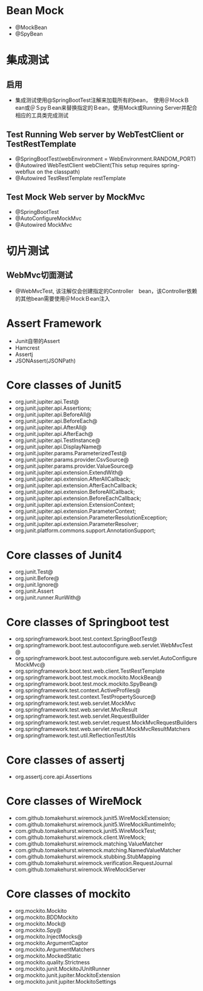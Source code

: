 # Bean Mock
- @MockBean
- @SpyBean

# 集成测试
## 启用
- 集成测试使用@SpringBootTest注解来加载所有的bean，　使用＠ＭockＢean或＠ＳpyＢean来替换指定的Ｂean，使用Mock或Running Server并配合相应的工具类完成测试

## Test Running Web server by WebTestClient or TestRestTemplate
- @SpringBootTest(webEnvironment = WebEnvironment.RANDOM_PORT)
- @Autowired WebTestClient webClient(This setup requires spring-webflux on the classpath)
- @Autowired TestRestTemplate restTemplate

## Test Mock Web server by MockMvc
- @SpringBootTest
- @AutoConfigureMockMvc
- @Autowired MockMvc


# 切片测试
## WebMvc切面测试
- @WebMvcTest, 该注解仅会创建指定的Controller　bean，该Controller依赖的其他bean需要使用＠ＭockＢean注入

# Assert Framework
- Junit自带的Assert
- Hamcrest
- Assertj
- JSONAssert(JSONPath)

# Core classes of Junit5
- org.junit.jupiter.api.Test@
- org.junit.jupiter.api.Assertions;
- org.junit.jupiter.api.BeforeAll@
- org.junit.jupiter.api.BeforeEach@
- org.junit.jupiter.api.AfterAll@
- org.junit.jupiter.api.AfterEach@
- org.junit.jupiter.api.TestInstance@
- org.junit.jupiter.api.DisplayName@
- org.junit.jupiter.params.ParameterizedTest@
- org.junit.jupiter.params.provider.CsvSource@
- org.junit.jupiter.params.provider.ValueSource@
- org.junit.jupiter.api.extension.ExtendWith@
- org.junit.jupiter.api.extension.AfterAllCallback;
- org.junit.jupiter.api.extension.AfterEachCallback;
- org.junit.jupiter.api.extension.BeforeAllCallback;
- org.junit.jupiter.api.extension.BeforeEachCallback;
- org.junit.jupiter.api.extension.ExtensionContext;
- org.junit.jupiter.api.extension.ParameterContext;
- org.junit.jupiter.api.extension.ParameterResolutionException;
- org.junit.jupiter.api.extension.ParameterResolver;
- org.junit.platform.commons.support.AnnotationSupport;

# Core classes of Junit4
- org.junit.Test@
- org.junit.Before@
- org.junit.Ignore@
- org.junit.Assert
- org.junit.runner.RunWith@

# Core classes of Springboot test
- org.springframework.boot.test.context.SpringBootTest@
- org.springframework.boot.test.autoconfigure.web.servlet.WebMvcTest@
- org.springframework.boot.test.autoconfigure.web.servlet.AutoConfigureMockMvc@
- org.springframework.boot.test.web.client.TestRestTemplate
- org.springframework.boot.test.mock.mockito.MockBean@
- org.springframework.boot.test.mock.mockito.SpyBean@
- org.springframework.test.context.ActiveProfiles@
- org.springframework.test.context.TestPropertySource@
- org.springframework.test.web.servlet.MockMvc
- org.springframework.test.web.servlet.MvcResult
- org.springframework.test.web.servlet.RequestBuilder
- org.springframework.test.web.servlet.request.MockMvcRequestBuilders
- org.springframework.test.web.servlet.result.MockMvcResultMatchers
- org.springframework.test.util.ReflectionTestUtils

# Core classes of assertj
- org.assertj.core.api.Assertions

# Core classes of WireMock
- com.github.tomakehurst.wiremock.junit5.WireMockExtension;
- com.github.tomakehurst.wiremock.junit5.WireMockRuntimeInfo;
- com.github.tomakehurst.wiremock.junit5.WireMockTest;
- com.github.tomakehurst.wiremock.client.WireMock;
- com.github.tomakehurst.wiremock.matching.ValueMatcher
- com.github.tomakehurst.wiremock.matching.NamedValueMatcher
- com.github.tomakehurst.wiremock.stubbing.StubMapping
- com.github.tomakehurst.wiremock.verification.RequestJournal
- com.github.tomakehurst.wiremock.WireMockServer

# Core classes of mockito
- org.mockito.Mockito
- org.mockito.BDDMockito
- org.mockito.Mock@
- org.mockito.Spy@
- org.mockito.InjectMocks@
- org.mockito.ArgumentCaptor
- org.mockito.ArgumentMatchers
- org.mockito.MockedStatic
- org.mockito.quality.Strictness
- org.mockito.junit.MockitoJUnitRunner
- org.mockito.junit.jupiter.MockitoExtension
- org.mockito.junit.jupiter.MockitoSettings
